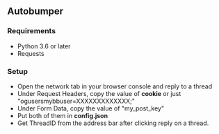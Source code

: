 ## Autobumper

### Requirements
- Python 3.6 or later
- Requests

### Setup

- Open the network tab in your browser console and reply to a thread
- Under Request Headers, copy the value of **cookie** or just "ogusersmybbuser=XXXXXXXXXXXXX;"
- Under Form Data, copy the value of "my_post_key"
- Put both of them in **config.json**
- Get ThreadID from the address bar after clicking reply on a thread.
